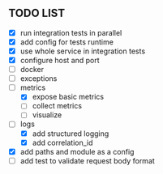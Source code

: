 ## TODO LIST
- [X] run integration tests in parallel
- [X] add config for tests runtime
- [X] use whole service in integration tests
- [X] configure host and port
- [ ] docker
- [ ] exceptions
- [ ] metrics
  - [X] expose basic metrics
  - [ ] collect metrics
  - [ ] visualize
- [ ] logs
  - [X] add structured logging
  - [X] add correlation_id
- [X] add paths and module as a config
- [ ] add test to validate request body format
